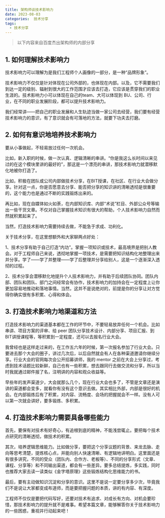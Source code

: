 ```yaml
---
title: 架构师谈技术影响力
date: 2023-08-03
categories:  技术分享
tags:
  - 技术分享
---
```


> 以下内容来自百度杰出架构师的内部分享

## 1. 如何理解技术影响力
技术影响力可以理解为是我们工程师个人画像的一部分，是一种“品牌形象”。

技术影响力不仅仅是针对体现在公司外部的，也体现在内部。以及，它不需要我们到达一定的级别、辐射到很大的工作范围才应该去打造，它应该是贯穿我们的职业生涯的。技术影响力小可以体现在自己的team、大可以体现到 BU、公司、行业，在不同的职业发展阶段，都可以提升技术影响力。

我们经常讲——把自己的职业发展和人生轨迹当做一家公司去经营，我们要有经营技术影响力的意识，有了意识就会有可落地的方法，就要下功夫去打磨。

## 2. 如何有意识地培养技术影响力
要从小事做起，不轻易放过任何一次机会。

比如，新入职的时候，做一次认真、逻辑清晰的串讲。“你是我这么长时间以来见过的在这个模块里讲的最好的”，那这是一个漂亮的串讲，那技术影响力就潜移默化地被你打造了。

比如，积极在团队或公司内部做技术分享，在BIT授课，在社区、在行业大会做分享。针对这一点，你是否愿意去分享、能否把分享的知识讲的清晰透彻是很重要的，这个能力也是通过不断的实践锻炼出来的。

再比如，现在自媒体如火如荼，在内部知识库、内部“术说”栏目、外部公众号等输出一些干货文章。不仅对自己掌握技术知识有很大的帮助，个人技术影响力自然而然就积累起来了。

当然，打造技术影响力需要持续去做，不能急于求成、功利化。


关于技术分享，在这里想额外和大家聊两点好处：

1、技术分享有助于自己打造“内功”。掌握一项知识或技术，最高境界是把别人教会。对于工程师自己来说，透彻地掌握一项技术，是需要把知识结构化地整理出来并分享。学了——学了并整理——学了后整理并分享给别人，这是一个逐渐深入透彻的过程。

2、技术分享会潜移默化地提升个人技术影响力，并有助于后续团队协同。团队内部、团队和团队、部门之间经常会有协作，技术影响力的加持会在一定程度上让你更加容易地推动和落地事情。当然，这并不是说绝对的，前提是你的分享让对方觉得你确实很有多积累、心得和体会。

## 3. 打造技术影响力地渠道和方法
打造技术影响力的渠道基本都在工作的环节中，不要轻易放弃任何一个机会。比如串讲、项目方案的评审、给 peer 团队分享技术设计、内部分享、项目汇报、到BIT讲授课程等，等积累到一定程度，还可以去报名行业大会。

我曾经也是这样走过来的，在工作五六年的时候，第一次报名参加了行业大会。只要进去那个大会的圈子，讲过几次后，以后自然就会有人在各种渠道邀请你继续分享。行业大会的官网每次会公开招募讲师，我的 mentor 之前在大会上分享过，考虑到技术话题比较新鲜，自己也有一些积累，想去跟同行去做交流和分享，所以当时我就通过邮件报了名，注明讲的内容和观众收益等。

早些年的发声渠道少，大会就那么几个，现在行业大会也多了，不管是文章还是演讲的渠道都会变多，就看你有没有这个意识去做。其实相比外部，内部是很好的机会。在内部锻炼后有了积累，对内容、流畅度、会场的把握就会不一样。没有人可以第一次就会讲好，要多锻炼、多积累。

## 4. 打造技术影响力需要具备哪些能力
首先，要保有对技术有好奇心，有追根到底的精神，不能浅尝辄止。要把每个技术点研究的清晰透彻，做技术的积累。

其次，培养逻辑思维能力。比如做分享，要把这个分享议题的背景、来龙去脉、走向等思考清楚，提炼核心点，并能向别人快速清晰、有逻辑地讲明白。这里面还是有很多讲究，不同的受众（团队内、合作方、老板等）、不同的分享形式（文章、课程、分享等）和不同输出渠道，都会有一些差异。要多总结提炼，多实践，同时也推荐大家去读一读类似《金字塔原理》这些锻炼结构化思维能力的书。

最后，要有主动做知识沉淀和分享的意识。这里不是说一定要分享多少次，毕竟我们不是说让大家都变成布道师，而是要把握问题的本质，讲的有内容、有深度。

工程师不仅仅是要把代码写好，还要对技术有追求、对成长有方向、对机会要珍惜，那技术影响力的提升就不是难事。希望本篇文章，能够解答你关于技术影响力的一些困惑，重视并行动起来吧！